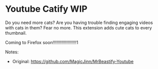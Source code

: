 # Youtube Catify WIP

Do you need more cats? Are you having trouble finding engaging videos with cats in them? Fear no more. This extension adds cute cats to every thumbnail.

Coming to Firefox soon!!!!!!!!!!!!!!!!!!!1


Notes:
* Original: https://github.com/MagicJinn/MrBeastify-Youtube
